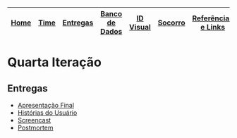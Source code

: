 | [Home](https://github.com/ricarthlima/eo-project-es) | [Time](/docs/paginas/time.md) | [Entregas](/docs/entregas_iterations)  | [Banco de Dados](https://github.com/ricarthlima/eo-project-es#5-banco-de-dados) | [ID Visual](/docs/id_visual)| [Socorro](/docs/paginas/socorro.md) | [Referências e Links](/docs/paginas/referencias.md)
|-|-|-|-|-|-|-|

# Quarta Iteração
## Entregas

- [Apresentação Final](https://github.com/ricarthlima/eo-project-es/blob/master/docs/entregas_iterations/I04/APT%2004.pptx)
- [Histórias do Usuário](https://github.com/ricarthlima/eo-project-es/blob/master/docs/entregas_iterations/I04/HUs.md)
- [Screencast](https://www.youtube.com/watch?v=m0zsF23sHjY)
- [Postmortem](https://github.com/ricarthlima/eo-project-es/blob/master/docs/entregas_iterations/I04/postmortem.md)
